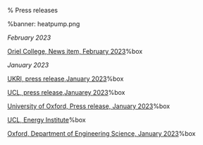 % Press releases

%banner: heatpump.png

_February 2023_

[Oriel College, News item, February 2023](https://www.oriel.ox.ac.uk/news/dr-philip-grunewald-to-co-lead-8-7m-energy-demand-observatory-and-laboratory)%box

_January 2023_

<div class="flex-container">

[UKRI, press release,January 2023](https://www.ukri.org/news/new-centre-will-improve-our-understanding-of-home-energy-usage/)%box

[UCL, press release,Januarey 2023](https://www.ucl.ac.uk/news/2023/jan/ucl-co-lead-new-ps8-million-project-help-uk-reach-net-zero)%box

[University of Oxford, Press release, January 2023](https://www.ox.ac.uk/news/2023-01-12-oxford-university-co-lead-8m-energy-demand-observatory-and-laboratory-help-uk-reach)%box

[UCL, Energy Institute](https://www.ucl.ac.uk/bartlett/energy/news/2023/jan/new-ps8-million-energy-demand-observatory-and-laboratory-will-help-uk-reach-net-zero)%box

[Oxford, Department of Engineering Science, January 2023](https://eng.ox.ac.uk/news/energy-demand-observatory-and-laboratory-to-help-meet-uk-net-zero-ambitions/)%box

</div>
